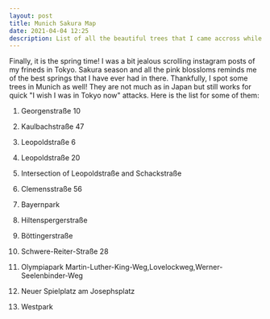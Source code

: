 ```yaml
---
layout: post
title: Munich Sakura Map 
date: 2021-04-04 12:25
description: List of all the beautiful trees that I came accross while strolling in Munich 
---
```


Finally, it is the spring time! I was a bit jealous scrolling instagram posts of my frineds in Tokyo. Sakura season and all the pink blossloms reminds me of the best springs that I have ever had in there. Thankfully, I spot some trees in Munich as well! They are not much as in Japan but still works for quick "I wish I was in Tokyo now" attacks. Here is the list for some of them:

1. Georgenstraße 10


2. Kaulbachstraße 47


3. Leopoldstraße 6


4. Leopoldstraße 20


5. Intersection of Leopoldstraße and Schackstraße


6. Clemensstraße 56


7. Bayernpark


8. Hiltenspergerstraße


9. Böttingerstraße


10. Schwere-Reiter-Straße 28


11. Olympiapark Martin-Luther-King-Weg,Lovelockweg,Werner-Seelenbinder-Weg


12. Neuer Spielplatz am Josephsplatz

13. Westpark
